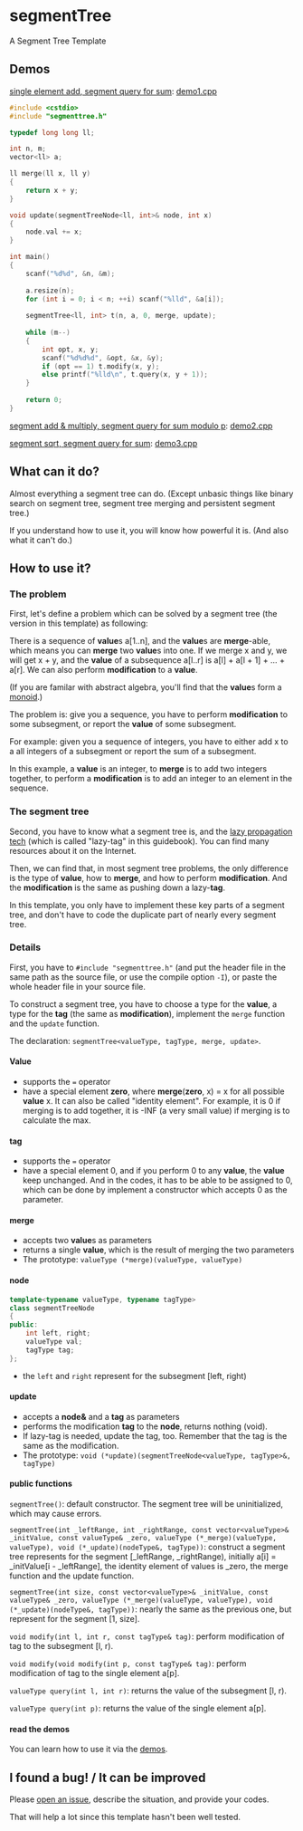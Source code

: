 # segmentTree

A Segment Tree Template

## Demos

[single element add, segment query for sum](https://loj.ac/problem/130): [demo1.cpp](demo1.cpp)

```cpp
#include <cstdio>
#include "segmenttree.h"

typedef long long ll;

int n, m;
vector<ll> a;

ll merge(ll x, ll y)
{
	return x + y;
}

void update(segmentTreeNode<ll, int>& node, int x)
{
	node.val += x; 
}

int main()
{
	scanf("%d%d", &n, &m);
	
	a.resize(n);
	for (int i = 0; i < n; ++i) scanf("%lld", &a[i]);
	
	segmentTree<ll, int> t(n, a, 0, merge, update);
	
	while (m--)
	{
		int opt, x, y;
		scanf("%d%d%d", &opt, &x, &y);
		if (opt == 1) t.modify(x, y);
		else printf("%lld\n", t.query(x, y + 1));
	}
	
	return 0;
}
```

[segment add & multiply, segment query for sum modulo p](https://www.luogu.org/problem/P3373): [demo2.cpp](demo2.cpp)

[segment sqrt, segment query for sum](https://loj.ac/problem/6281): [demo3.cpp](demo3.cpp)

## What can it do?

Almost everything a segment tree can do. (Except unbasic things like binary search on segment tree, segment tree merging and persistent segment tree.)

If you understand how to use it, you will know how powerful it is. (And also what it can't do.)

## How to use it?

### The problem

First, let's define a problem which can be solved by a segment tree (the version in this template) as following:

There is a sequence of **value**s a[1..n], and the **value**s are **merge**-able, which means you can **merge** two **value**s into one. If we merge x and y, we will get x + y, and the **value** of a subsequence a[l..r] is a[l] + a[l + 1] + … + a[r]. We can also perform **modification** to a **value**.

(If you are familar with abstract algebra, you'll find that the **value**s form a [monoid](https://en.wikipedia.org/wiki/Monoid).)

The problem is: give you a sequence, you have to perform **modification** to some subsegment, or report the **value** of some subsegment.

For example: given you a sequence of integers, you have to either add x to a all integers of a subsegment or report the sum of a subsegment.

In this example, a **value** is an integer, to **merge** is to add two integers together, to perform a **modification** is to add an integer to an element in the sequence.

### The segment tree

Second, you have to know what a segment tree is, and the [lazy propagation tech](https://www.geeksforgeeks.org/lazy-propagation-in-segment-tree/) (which is called "lazy-tag" in this guidebook). You can find many resources about it on the Internet.

Then, we can find that, in most segment tree problems, the only difference is the type of **value**, how to **merge**, and how to perform **modification**. And the **modification** is the same as pushing down a lazy-**tag**.

In this template, you only have to implement these key parts of a segment tree, and don't have to code the duplicate part of nearly every segment tree.

### Details

First, you have to `#include "segmenttree.h"` (and put the header file in the same path as the source file, or use the compile option `-I`), or paste the whole header file in your source file.

To construct a segment tree, you have to choose a type for the **value**, a type for the **tag** (the same as **modification**), implement the `merge` function and the `update` function.

The declaration: `segmentTree<valueType, tagType, merge, update>`.

#### Value

- supports the `=` operator
- have a special element **zero**, where **merge**(**zero**, x) = x for all possible **value** x. It can also be called "identity element". For example, it is 0 if merging is to add together, it is -INF (a very small value) if merging is to calculate the max.

#### tag

- supports the `=` operator
- have a special element 0, and if you perform 0 to any **value**, the **value** keep unchanged. And in the codes, it has to be able to be assigned to 0, which can be done by implement a constructor which accepts 0 as the parameter.

#### merge

- accepts two **value**s as parameters
- returns a single **value**, which is the result of merging the two parameters
- The prototype: `valueType (*merge)(valueType, valueType)`

#### node

```cpp
template<typename valueType, typename tagType>
class segmentTreeNode
{
public:
	int left, right;
	valueType val;
	tagType tag;
};
```

- the `left` and `right` represent for the subsegment [left, right)

#### update

- accepts a **node&** and a **tag** as parameters
- performs the modification **tag** to the **node**, returns nothing (void).
- If lazy-tag is needed, update the tag, too. Remember that the tag is the same as the modification.
- The prototype: `void (*update)(segmentTreeNode<valueType, tagType>&, tagType)`

#### public functions

`segmentTree()`: default constructor. The segment tree will be uninitialized, which may cause errors.

`segmentTree(int _leftRange, int _rightRange, const vector<valueType>& _initValue, const valueType& _zero, valueType (*_merge)(valueType, valueType), void (*_update)(nodeType&, tagType))`: construct a segment tree represents for the segment [\_leftRange, \_rightRange), initially a[i] = _initValue[i - \_leftRange], the identity element of values is \_zero, the merge function and the update function.

`segmentTree(int size, const vector<valueType>& _initValue, const valueType& _zero, valueType (*_merge)(valueType, valueType), void (*_update)(nodeType&, tagType))`: nearly the same as the previous one, but represent for the segment [1, size].

`void modify(int l, int r, const tagType& tag)`: perform modification of tag to the subsegment [l, r).

`void modify(void modify(int p, const tagType& tag)`: perform modification of tag to the single element a[p].

`valueType query(int l, int r)`: returns the value of the subsegment [l, r).

`valueType query(int p)`: returns the value of the single element a[p].

#### read the demos

You can learn how to use it via the [demos](#Demos).

## I found a bug! / It can be improved

Please [open an issue](https://github.com/ouuan/segmentTree/issues), describe the situation, and provide your codes.

That will help a lot since this template hasn't been well tested.